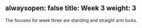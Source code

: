 alwaysopen: false
title: Week 3
weight: 3
---

The focuses for week three are standing and straight arm locks.